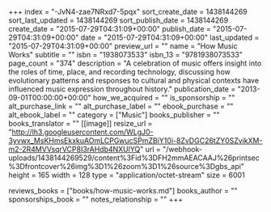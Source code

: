 +++
index = "-JvN4-zae7NRxd7-5pqx"
sort_create_date = 1438144269
sort_last_updated = 1438144269
sort_publish_date = 1438144269
create_date = "2015-07-29T04:31:09+00:00"
publish_date = "2015-07-29T04:31:09+00:00"
date = "2015-07-29T04:31:09+00:00"
last_updated = "2015-07-29T04:31:09+00:00"
preview_url = ""
name = "How Music Works"
subtitle = ""
isbn = "1938073533"
isbn_13 = "9781938073533"
page_count = "374"
description = "A celebration of music offers insight into the roles of time, place, and recording technology, discussing how evolutionary patterns and responses to cultural and physical contexts have influenced music expression throughout history."
publication_date = "2013-09-01T00:00:00+00:00"
how_we_acquired = ""
is_sponsorship = ""
alt_purchase_link = ""
alt_purchase_label = ""
ebook_purchase = ""
alt_ebook_label = ""
category = ["Music"]
books_publisher = ""
books_translator = ""
[[image]]
resize_url = "http://lh3.googleusercontent.com/WLgJ0-3yvwx_MsKHmsEkxkuAOmLCPGwucSPmZBiY10i-8ZvDGC26tZY0SZvikXM-m2-2R4MVVsqrVCP8I3rAHdb4NXUlYQ"
url = "/webhook-uploads/1438144269529/content%3Fid%3DFH2mmAEACAAJ%26printsec%3Dfrontcover%26img%3D1%26zoom%3D1%26source%3Dgbs_api"
height = 165
width = 128
type = "application/octet-stream"
size = 6001

reviews_books = ["books/how-music-works.md"]
books_author = ""
sponsorships_book = ""
notes_relationship = ""
+++
